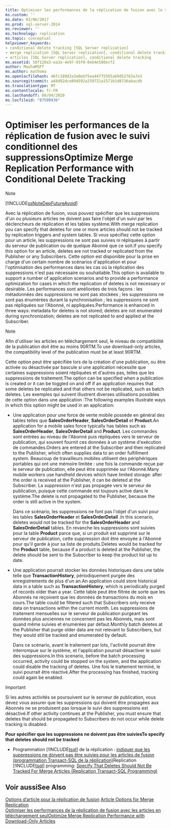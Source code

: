 ```yaml
---
title: Optimiser les performances de la réplication de fusion avec le suivi conditionnel des suppressions | Microsoft Docs
ms.custom: ''
ms.date: 03/06/2017
ms.prod: sql-server-2014
ms.reviewer: ''
ms.technology: replication
ms.topic: conceptual
helpviewer_keywords:
- conditional delete tracking [SQL Server replication]
- merge replication [SQL Server replication], conditional delete tracking
- articles [SQL Server replication], conditional delete tracking
ms.assetid: 58f120a3-ea3a-4e97-93f0-0eb4e580ecf2
author: MashaMSFT
ms.author: mathoma
ms.openlocfilehash: 46fc189d2a2e0ebf5ea44775585a69d52783a7e3
ms.sourcegitcommit: ad4d92dce894592a259721a1571b1d8736abacdb
ms.translationtype: MT
ms.contentlocale: fr-FR
ms.lasthandoff: 08/04/2020
ms.locfileid: "87599936"
---
```

# <a name="optimize-merge-replication-performance-with-conditional-delete-tracking"></a><span data-ttu-id="f6476-102">Optimiser les performances de la réplication de fusion avec le suivi conditionnel des suppressions</span><span class="sxs-lookup"><span data-stu-id="f6476-102">Optimize Merge Replication Performance with Conditional Delete Tracking</span></span>
    
> [!NOTE]  
>  [!INCLUDE[ssNoteDepFutureAvoid](../../../includes/ssnotedepfutureavoid-md.md)]  
  
 <span data-ttu-id="f6476-103">Avec la réplication de fusion, vous pouvez spécifier que les suppressions d'un ou plusieurs articles ne doivent pas faire l'objet d'un suivi par les déclencheurs de réplication et les tables système.</span><span class="sxs-lookup"><span data-stu-id="f6476-103">With merge replication you can specify that deletes for one or more articles should not be tracked by replication triggers and system tables.</span></span> <span data-ttu-id="f6476-104">Si vous spécifiez cette option pour un article, les suppressions ne sont pas suivies ni répliquées à partir du serveur de publication ou de quelque Abonné que ce soit.</span><span class="sxs-lookup"><span data-stu-id="f6476-104">If you specify this option for an article, deletes are not tracked or replicated from the Publisher or any Subscribers.</span></span> <span data-ttu-id="f6476-105">Cette option est disponible pour la prise en charge d'un certain nombre de scénarios d'application et pour l'optimisation des performances dans les cas où la réplication des suppressions n'est pas nécessaire ou souhaitable.</span><span class="sxs-lookup"><span data-stu-id="f6476-105">This option is available to support a number of application scenarios and to provide a performance optimization for cases in which the replication of deletes is not necessary or desirable.</span></span> <span data-ttu-id="f6476-106">Les performances sont améliorées de trois façons : les métadonnées des suppressions ne sont pas stockées ; les suppressions ne sont pas énumérées durant la synchronisation ; les suppressions ne sont pas répliquées sur l'Abonné, ni appliquées.</span><span class="sxs-lookup"><span data-stu-id="f6476-106">Performance is enhanced in three ways: metadata for deletes is not stored; deletes are not enumerated during synchronization; deletes are not replicated to and applied at the Subscriber.</span></span>  
  
> [!NOTE]  
>  <span data-ttu-id="f6476-107">Afin d'utiliser les articles en téléchargement seul, le niveau de compatibilité de la publication doit être au moins 90RTM.</span><span class="sxs-lookup"><span data-stu-id="f6476-107">To use download-only articles, the compatibility level of the publication must be at least 90RTM.</span></span>  
  
 <span data-ttu-id="f6476-108">Cette option peut être spécifiée lors de la création d'une publication, ou être activée ou désactivée par bascule si une application nécessite que certaines suppressions soient répliquées et d'autres pas, telles que les suppressions de traitement.</span><span class="sxs-lookup"><span data-stu-id="f6476-108">The option can be specified when a publication is created or it can be toggled on and off if an application requires that some deletes be replicated and that others not be replicated, such as batch deletes.</span></span> <span data-ttu-id="f6476-109">Les exemples qui suivent illustrent diverses utilisations possibles de cette option dans une application :</span><span class="sxs-lookup"><span data-stu-id="f6476-109">The following examples illustrate ways in which this option might be used in an application:</span></span>  
  
-   <span data-ttu-id="f6476-110">Une application pour une force de vente mobile possède en général des tables telles que **SalesOrderHeader**, **SalesOrderDetail** et **Product**.</span><span class="sxs-lookup"><span data-stu-id="f6476-110">An application for a mobile sales force typically has tables such as **SalesOrderHeader**, **SalesOrderDetail** and **Product**.</span></span> <span data-ttu-id="f6476-111">Les commandes sont entrées au niveau de l'Abonné puis répliquées vers le serveur de publication, qui souvent fournit ces données à un système d'exécution de commandes.</span><span class="sxs-lookup"><span data-stu-id="f6476-111">Orders are entered at the Subscriber and then replicated to the Publisher, which often supplies data to an order fulfillment system.</span></span> <span data-ttu-id="f6476-112">Beaucoup de travailleurs mobiles utilisent des périphériques portables qui ont une mémoire limitée : une fois la commande reçue par le serveur de publication, elle peut être supprimée sur l'Abonné.</span><span class="sxs-lookup"><span data-stu-id="f6476-112">Many mobile workers use handheld devices which have limited storage: after the order is received at the Publisher, it can be deleted at the Subscriber.</span></span> <span data-ttu-id="f6476-113">La suppression n'est pas propagée vers le serveur de publication, puisque cette commande est toujours active dans le système.</span><span class="sxs-lookup"><span data-stu-id="f6476-113">The delete is not propagated to the Publisher, because the order is still active in the system.</span></span>  
  
     <span data-ttu-id="f6476-114">Dans ce scénario, les suppressions ne font pas l'objet d'un suivi pour les tables **SalesOrderHeader** et **SalesOrderDetail** .</span><span class="sxs-lookup"><span data-stu-id="f6476-114">In this scenario, deletes would not be tracked for the **SalesOrderHeader** and **SalesOrderDetail** tables.</span></span> <span data-ttu-id="f6476-115">En revanche les suppressions sont suivies pour la table **Product** parce que, si un produit est supprimé sur le serveur de publication, cette suppression doit être envoyée à l'Abonné pour qu'il garde à jour sa liste de produits.</span><span class="sxs-lookup"><span data-stu-id="f6476-115">Deletes would be tracked for the **Product** table, because if a product is deleted at the Publisher, the delete should be sent to the Subscriber to keep the product list up to date.</span></span>  
  
-   <span data-ttu-id="f6476-116">Une application pourrait stocker les données historiques dans une table telle que **TransactionHistory**, périodiquement purgée des enregistrements de plus d'un an.</span><span class="sxs-lookup"><span data-stu-id="f6476-116">An application could store historical data in a table such as **TransactionHistory**, which is periodically purged of records older than a year.</span></span> <span data-ttu-id="f6476-117">Cette table peut être filtrée de sorte que les Abonnés ne reçoivent que les données de transactions du mois en cours.</span><span class="sxs-lookup"><span data-stu-id="f6476-117">The table could be filtered such that Subscribers only receive data on transactions within the current month.</span></span> <span data-ttu-id="f6476-118">Les suppressions de traitement mensuelles sur le serveur de publication purgeant les données plus anciennes ne concernent pas les Abonnés, mais sont quand même suivies et énumérées par défaut.</span><span class="sxs-lookup"><span data-stu-id="f6476-118">Monthly batch deletes at the Publisher that purge older data are not relevant to Subscribers, but they would still be tracked and enumerated by default.</span></span>  
  
     <span data-ttu-id="f6476-119">Dans ce scénario, avant le traitement par lots, l'activité pourrait être interrompue sur le système, et l'application pourrait désactiver le suivi des suppressions.</span><span class="sxs-lookup"><span data-stu-id="f6476-119">In this scenario, before the batch processing occurred, activity could be stopped on the system, and the application could disable the tracking of deletes.</span></span> <span data-ttu-id="f6476-120">Une fois le traitement terminé, le suivi pourrait être réactivé.</span><span class="sxs-lookup"><span data-stu-id="f6476-120">After the processing has finished, tracking could again be enabled.</span></span>  
  
> [!IMPORTANT]  
>  <span data-ttu-id="f6476-121">Si les autres activités se poursuivent sur le serveur de publication, vous devez vous assurer que les suppressions qui doivent être propagées aux Abonnés ne se produisent pas lorsque le suivi des suppressions est désactivé.</span><span class="sxs-lookup"><span data-stu-id="f6476-121">If other activity continues at the Publisher, you must ensure that deletes that should be propagated to Subscribers do not occur while delete tracking is disabled.</span></span>  
  
 <span data-ttu-id="f6476-122">**Pour spécifier que les suppressions ne doivent pas être suivies**</span><span class="sxs-lookup"><span data-stu-id="f6476-122">**To specify that deletes should not be tracked**</span></span>  
  
-   <span data-ttu-id="f6476-123">Programmation [!INCLUDE[tsql](../../../includes/tsql-md.md)] de la réplication : [indiquer que les suppressions ne doivent pas être suivies pour les articles de fusion &#40;programmation Transact-SQL de la réplication&#41;](..//publish/specify-merge-replication-properties.md#tracking-deletes)</span><span class="sxs-lookup"><span data-stu-id="f6476-123">Replication [!INCLUDE[tsql](../../../includes/tsql-md.md)] programming: [Specify That Deletes Should Not Be Tracked For Merge Articles &#40;Replication Transact-SQL Programming&#41;](..//publish/specify-merge-replication-properties.md#tracking-deletes)</span></span>  
  
## <a name="see-also"></a><span data-ttu-id="f6476-124">Voir aussi</span><span class="sxs-lookup"><span data-stu-id="f6476-124">See Also</span></span>  
 <span data-ttu-id="f6476-125">[Options d’article pour la réplication de fusion](article-options-for-merge-replication.md) </span><span class="sxs-lookup"><span data-stu-id="f6476-125">[Article Options for Merge Replication](article-options-for-merge-replication.md) </span></span>  
 [<span data-ttu-id="f6476-126">Optimiser les performances de la réplication de fusion avec les articles en téléchargement seul</span><span class="sxs-lookup"><span data-stu-id="f6476-126">Optimize Merge Replication Performance with Download-Only Articles</span></span>](optimize-merge-replication-performance-with-download-only-articles.md)  
  
  
